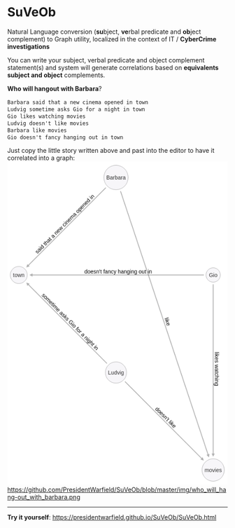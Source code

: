 # SuVeOb
Natural Language conversion (**su**bject, **ve**rbal predicate and **ob**ject complement) to Graph utility, localized in the context of IT / **CyberCrime investigations**

You can write your subject, verbal predicate and object complement statement(s) and system will generate correlations based on **equivalents subject and object** complements. 

**Who will hangout with Barbara**?

```
Barbara said that a new cinema opened in town 
Ludvig sometime asks Gio for a night in town
Gio likes watching movies
Ludvig doesn't like movies
Barbara like movies
Gio doesn't fancy hanging out in town
```
Just copy the little story written above and past into the editor to have it correlated into a graph:
![](/img/who_will_hang-out_with_barbara.png)
https://github.com/PresidentWarfield/SuVeOb/blob/master/img/who_will_hang-out_with_barbara.png

---
**Try it yourself**:
https://presidentwarfield.github.io/SuVeOb/SuVeOb.html
